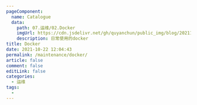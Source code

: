 ```yaml
---
pageComponent:
  name: Catalogue
  data:
    path: 07.运维/02.Docker
    imgUrl: https://cdn.jsdelivr.net/gh/quyanchun/public_img/blog/202110221217009.jpg
    description: 日常使用的docker
title: Docker
date: 2021-10-22 12:04:43
permalink: /maintenance/docker/
article: false
comment: false
editLink: false
categories:
  - 运维
tags:
  - 
---
```

